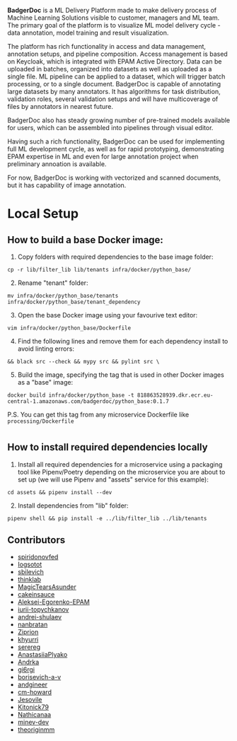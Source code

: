 **BadgerDoc** is a ML Delivery Platform made to make delivery process of Machine Learning Solutions visible to customer,
managers and ML team. The primary goal of the platform is to visualize ML model delivery cycle -  data annotation, 
model training and result visualization.

The platform has rich functionality in access and data management, annotation setups, and pipeline composition.
Access management is based on Keycloak, which is integrated with EPAM Active Directory.
Data can be uploaded in batches, organized into datasets as well as uploaded as a single file.
ML pipeline can be applied to a dataset, which will trigger batch processing, or to a single document.
BadgerDoc is capable of annotating large datasets by many annotators. It has algorithms for task distribution,
validation roles, several validation setups and will have multicoverage of files by annotators in nearest future.

BadgerDoc also has steady growing number of pre-trained models available for users, which can be assembled into pipelines through visual editor. 

Having such a rich functionality, BadgerDoc can be used for implementing full ML development cycle,
as well as for rapid prototyping, demonstrating EPAM expertise in ML and even for large annotation
project when preliminary annoation is available. 

For now, BadgerDoc is working with vectorized and scanned documents, but it has capability of image annotation.

#
# Local Setup
## How to build a base Docker image:

1. Copy folders with required dependencies to the base image folder:
```
cp -r lib/filter_lib lib/tenants infra/docker/python_base/
```
2. Rename "tenant" folder:
```
mv infra/docker/python_base/tenants infra/docker/python_base/tenant_dependency
```
3. Open the base Docker image using your favourive text editor:
```
vim infra/docker/python_base/Dockerfile
```
4. Find the following lines and remove them for each dependency install to avoid linting errors:
```
&& black src --check && mypy src && pylint src \
```
5. Build the image, specifying the tag that is used in other Docker images as a "base" image:
```
docker build infra/docker/python_base -t 818863528939.dkr.ecr.eu-central-1.amazonaws.com/badgerdoc/python_base:0.1.7
```
P.S. You can get this tag from any microservice Dockerfile like ```processing/Dockerfile```

#
## How to install required dependencies locally

1. Install all required dependencies for a microservice using a packaging tool like Pipenv/Poetry depending on the microservice you are about to set up (we will use Pipenv and "assets" service for this example):
```
cd assets && pipenv install --dev
```
2. Install dependencies from "lib" folder:
```
pipenv shell && pip install -e ../lib/filter_lib ../lib/tenants
```

## Contributors

- [spiridonovfed](@spiridonovfed)
- [Iogsotot](@Iogsotot)
- [sbilevich](@sbilevich)
- [thinklab](@thinklab)
- [MagicTearsAsunder](@MagicTearsAsunder)
- [cakeinsauce](@cakeinsauce)
- [Aleksei-Egorenko-EPAM](@Aleksei-Egorenko-EPAM)
- [iurii-topychkanov](@iurii-topychkanov)
- [andrei-shulaev](@andrei-shulaev)
- [nanbratan](@nanbratan)
- [Ziprion](@Ziprion)
- [khyurri](@khyurri)
- [serereg](@serereg)
- [AnastasiiaPlyako](@AnastasiiaPlyako)
- [Andrka](@Andrka)
- [gi6rgi](@gi6rgi)
- [borisevich-a-v](@borisevich-a-v)
- [andgineer](@andgineer)
- [cm-howard](@cm-howard)
- [Jesovile](@Jesovile)
- [Kitonick79](@Kitonick79)
- [Nathicanaa](@Nathicanaa)
- [minev-dev](@minev-dev)
- [theoriginmm](@theoriginmm)